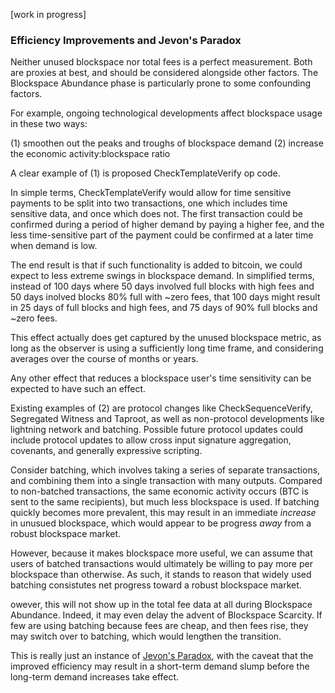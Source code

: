 [work in progress]

### Efficiency Improvements and Jevon's Paradox

Neither unused blockspace nor total fees is a perfect measurement. Both are proxies at best, and should be considered alongside other factors. The Blockspace Abundance phase is particularly prone to some confounding factors.

For example, ongoing technological developments affect blockspace usage in these two ways:

(1) smoothen out the peaks and troughs of blockspace demand
(2) increase the economic activity:blockspace ratio

A clear example of (1) is proposed CheckTemplateVerify op code.

In simple terms, CheckTemplateVerify would allow for time sensitive payments to be split into two transactions, one which includes time sensitive data, and once which does not. The first transaction could be confirmed during a period of higher demand by paying a higher fee, and the less time-sensitive part of the payment could be confirmed at a later time when demand is low.

The end result is that if such functionality is added to bitcoin, we could expect to less extreme swings in blockspace demand. In simplified terms, instead of 100 days where 50 days involved full blocks with high fees and 50 days inolved blocks 80% full with ~zero fees, that 100 days might result in 25 days of full blocks and high fees, and 75 days of 90% full blocks and ~zero fees.

This effect actually does get captured by the unused blockspace metric, as long as the observer is using a sufficiently long time frame, and considering averages over the course of months or years.

Any other effect that reduces a blockspace user's time sensitivity can be expected to have such an effect.


Existing examples of (2) are protocol changes like CheckSequenceVerify, Segregated Witness and Taproot, as well as non-protocol developments like lightning network and batching. Possible future protocol updates could include protocol updates to allow cross input signature aggregation, covenants, and generally expressive scripting.

Consider batching, which involves taking a series of separate transactions, and combining them into a single transaction with many outputs. Compared to non-batched transactions, the same economic activity occurs (BTC is sent to the same recipients), but much less blockspace is used. If batching quickly becomes more prevalent, this may result in an immediate *increase* in unusued blockspace, which would appear to be progress *away* from a robust blockspace market.

However, because it makes blockspace more useful, we can assume that users of batched transactions would ultimately be willing to pay more per blockspace than otherwise. As such, it stands to reason that widely used batching consistutes net progress toward a robust blockspace market. 

owever, this will not show up in the total fee data at all during Blockspace Abundance. Indeed, it may even delay the advent of Blockspace Scarcity. If few are using batching because fees are cheap, and then fees rise, they may switch over to batching, which would lengthen the transition.

This is really just an instance of [Jevon's Paradox](https://en.wikipedia.org/wiki/Jevons_paradox), with the caveat that the improved efficiency may result in a short-term demand slump before the long-term demand increases take effect.
